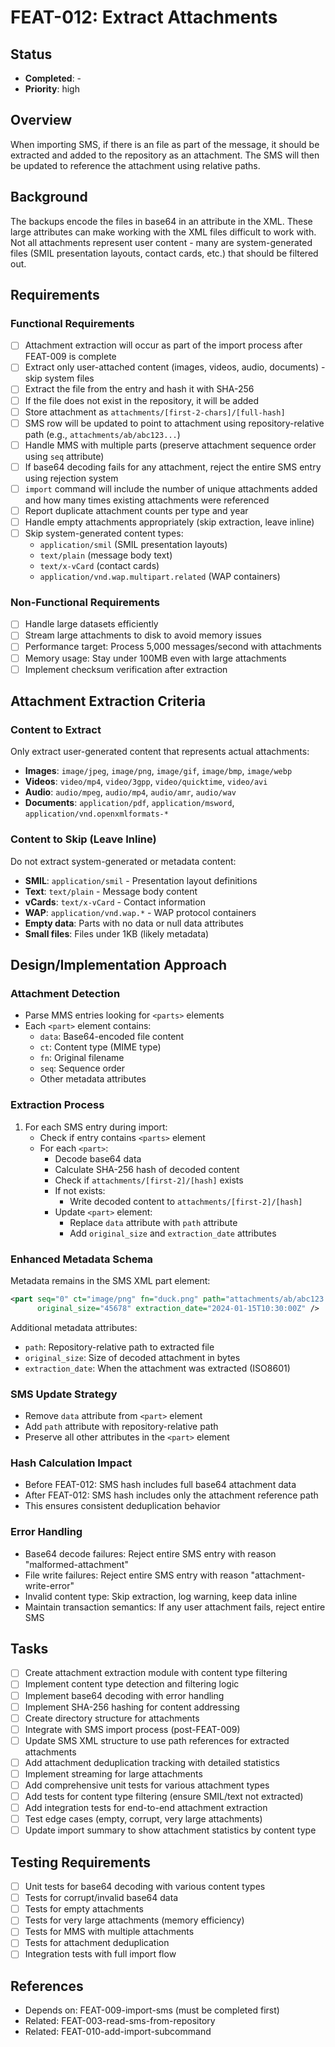 # FEAT-012: Extract Attachments

## Status
- **Completed**: -
- **Priority**: high

## Overview
When importing SMS, if there is an file as part of the message, it should be extracted and added to the repository as an attachment.
The SMS will then be updated to reference the attachment using relative paths.

## Background
The backups encode the files in base64 in an attribute in the XML.  These large attributes can make working with the XML files difficult to work with. Not all attachments represent user content - many are system-generated files (SMIL presentation layouts, contact cards, etc.) that should be filtered out.

## Requirements
### Functional Requirements
- [ ] Attachment extraction will occur as part of the import process after FEAT-009 is complete
- [ ] Extract only user-attached content (images, videos, audio, documents) - skip system files
- [ ] Extract the file from the entry and hash it with SHA-256
- [ ] If the file does not exist in the repository, it will be added
- [ ] Store attachment as `attachments/[first-2-chars]/[full-hash]`
- [ ] SMS row will be updated to point to attachment using repository-relative path (e.g., `attachments/ab/abc123...`)
- [ ] Handle MMS with multiple parts (preserve attachment sequence order using `seq` attribute)
- [ ] If base64 decoding fails for any attachment, reject the entire SMS entry using rejection system
- [ ] `import` command will include the number of unique attachments added and how many times existing attachments were referenced
- [ ] Report duplicate attachment counts per type and year
- [ ] Handle empty attachments appropriately (skip extraction, leave inline)
- [ ] Skip system-generated content types:
  - `application/smil` (SMIL presentation layouts)
  - `text/plain` (message body text)
  - `text/x-vCard` (contact cards)
  - `application/vnd.wap.multipart.related` (WAP containers)

### Non-Functional Requirements
- [ ] Handle large datasets efficiently
- [ ] Stream large attachments to disk to avoid memory issues
- [ ] Performance target: Process 5,000 messages/second with attachments
- [ ] Memory usage: Stay under 100MB even with large attachments
- [ ] Implement checksum verification after extraction

## Attachment Extraction Criteria

### Content to Extract
Only extract user-generated content that represents actual attachments:
- **Images**: `image/jpeg`, `image/png`, `image/gif`, `image/bmp`, `image/webp`
- **Videos**: `video/mp4`, `video/3gpp`, `video/quicktime`, `video/avi`
- **Audio**: `audio/mpeg`, `audio/mp4`, `audio/amr`, `audio/wav`
- **Documents**: `application/pdf`, `application/msword`, `application/vnd.openxmlformats-*`

### Content to Skip (Leave Inline)
Do not extract system-generated or metadata content:
- **SMIL**: `application/smil` - Presentation layout definitions
- **Text**: `text/plain` - Message body content
- **vCards**: `text/x-vCard` - Contact information
- **WAP**: `application/vnd.wap.*` - WAP protocol containers
- **Empty data**: Parts with no data or null data attributes
- **Small files**: Files under 1KB (likely metadata)

## Design/Implementation Approach

### Attachment Detection
- Parse MMS entries looking for `<parts>` elements
- Each `<part>` element contains:
  - `data`: Base64-encoded file content
  - `ct`: Content type (MIME type)
  - `fn`: Original filename
  - `seq`: Sequence order
  - Other metadata attributes

### Extraction Process
1. For each SMS entry during import:
   - Check if entry contains `<parts>` element
   - For each `<part>`:
     - Decode base64 data
     - Calculate SHA-256 hash of decoded content
     - Check if `attachments/[first-2]/[hash]` exists
     - If not exists:
       - Write decoded content to `attachments/[first-2]/[hash]`
     - Update `<part>` element:
       - Replace `data` attribute with `path` attribute
       - Add `original_size` and `extraction_date` attributes

### Enhanced Metadata Schema
Metadata remains in the SMS XML part element:
```xml
<part seq="0" ct="image/png" fn="duck.png" path="attachments/ab/abc123..." 
      original_size="45678" extraction_date="2024-01-15T10:30:00Z" />
```

Additional metadata attributes:
- `path`: Repository-relative path to extracted file
- `original_size`: Size of decoded attachment in bytes
- `extraction_date`: When the attachment was extracted (ISO8601)

### SMS Update Strategy
- Remove `data` attribute from `<part>` element
- Add `path` attribute with repository-relative path
- Preserve all other attributes in the `<part>` element

### Hash Calculation Impact
- Before FEAT-012: SMS hash includes full base64 attachment data
- After FEAT-012: SMS hash includes only the attachment reference path
- This ensures consistent deduplication behavior

### Error Handling
- Base64 decode failures: Reject entire SMS entry with reason "malformed-attachment"
- File write failures: Reject entire SMS entry with reason "attachment-write-error"
- Invalid content type: Skip extraction, log warning, keep data inline
- Maintain transaction semantics: If any user attachment fails, reject entire SMS

## Tasks
- [ ] Create attachment extraction module with content type filtering
- [ ] Implement content type detection and filtering logic
- [ ] Implement base64 decoding with error handling
- [ ] Implement SHA-256 hashing for content addressing
- [ ] Create directory structure for attachments
- [ ] Integrate with SMS import process (post-FEAT-009)
- [ ] Update SMS XML structure to use path references for extracted attachments
- [ ] Add attachment deduplication tracking with detailed statistics
- [ ] Implement streaming for large attachments
- [ ] Add comprehensive unit tests for various attachment types
- [ ] Add tests for content type filtering (ensure SMIL/text not extracted)
- [ ] Add integration tests for end-to-end attachment extraction
- [ ] Test edge cases (empty, corrupt, very large attachments)
- [ ] Update import summary to show attachment statistics by content type

## Testing Requirements
- [ ] Unit tests for base64 decoding with various content types
- [ ] Tests for corrupt/invalid base64 data
- [ ] Tests for empty attachments
- [ ] Tests for very large attachments (memory efficiency)
- [ ] Tests for MMS with multiple attachments
- [ ] Tests for attachment deduplication
- [ ] Integration tests with full import flow

## References
- Depends on: FEAT-009-import-sms (must be completed first)
- Related: FEAT-003-read-sms-from-repository
- Related: FEAT-010-add-import-subcommand

